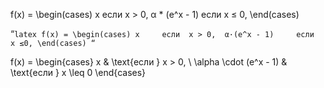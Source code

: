  f(x) = \begin(cases) x     если  x > 0, 
    α * (e^x - 1)     если  x ≤ 0, \end(cases)

“`latex
   f(x) = \begin(cases) x     если  x > 0, 
 α·(e^x - 1)     если  x ≤0, \end(cases)
   “`

f(x) = \begin{cases} 
            x & \text{если } x > 0, \\
            \alpha \cdot (e^x - 1) & \text{если } x \leq 0
        \end{cases}